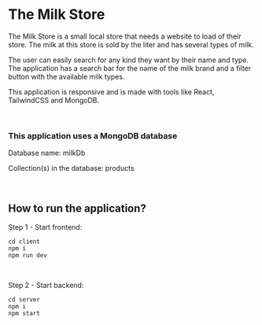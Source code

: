 # The Milk Store
The Milk Store is a small local store that needs a website to load of their store. The milk at this store is sold by the liter and has several types of milk.

The user can easily search for any kind they want by their name and type. The application has a search bar for the name of the milk brand and a filter button with the available milk types.

This application is responsive and is made with tools like React, TailwindCSS and MongoDB.

&nbsp;

### This application uses a MongoDB database
Database name: milkDb
&nbsp;

Collection(s) in the database: products

&nbsp;

## How to run the application?
Step 1 - Start frontend:
```
cd client
npm i
npm run dev
```
&nbsp;

Step 2 - Start backend:
```
cd server
npm i
npm start
```
